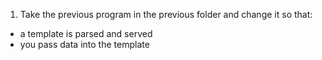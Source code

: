 1. Take the previous program in the previous folder and change it so that:
* a template is parsed and served
* you pass data into the template
